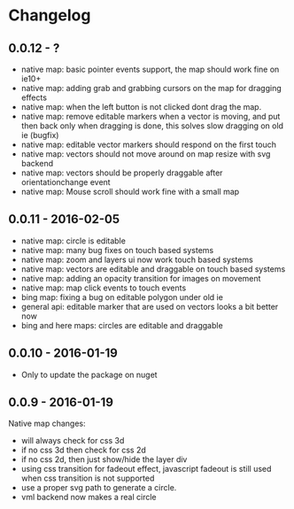 # Changelog

## 0.0.12 - ?
 * native map: basic pointer events support, the map should work fine on ie10+
 * native map: adding grab and grabbing cursors on the map for dragging effects
 * native map: when the left button is not clicked dont drag the map.
 * native map: remove editable markers when a vector is moving, and put then back only when dragging is done, this solves slow dragging on old ie (bugfix)
 * native map: editable vector markers should respond on the first touch
 * native map: vectors should not move around on map resize with svg backend
 * native map: vectors should be properly draggable after orientationchange event 
 * native map: Mouse scroll should work fine with a small map 
 
## 0.0.11 - 2016-02-05
 * native map: circle is editable 
 * native map: many bug fixes on touch based systems
 * native map: zoom and layers ui now work touch based systems
 * native map: vectors are editable and draggable on touch based systems
 * native map: adding an opacity transition for images on movement
 * native map: map click events to touch events
 * bing map: fixing a bug on editable polygon under old ie
 * general api: editable marker that are used on vectors looks a bit better now
 * bing and here maps: circles are editable and draggable

## 0.0.10 - 2016-01-19
 * Only to update the package on nuget

## 0.0.9 - 2016-01-19
Native map changes:
 * will always check for css 3d
 * if no css 3d then check for css 2d
 * if no css 2d, then just show/hide the layer div 
 * using css transition for fadeout effect, javascript fadeout is still used when css transition is not supported
 * use a proper svg path to generate a circle.
 * vml backend now makes a real circle
